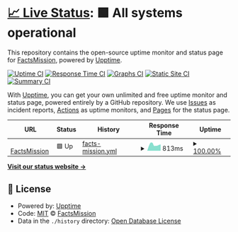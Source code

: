 # [📈 Live Status](https://factsmission.github.io/upptime): <!--live status--> **🟩 All systems operational**

This repository contains the open-source uptime monitor and status page for [FactsMission](https://factsmission.github.io/upptime), powered by [Upptime](https://github.com/upptime/upptime).

[![Uptime CI](https://github.com/factsmission/upptime/workflows/Uptime%20CI/badge.svg)](https://github.com/factsmission/upptime/actions?query=workflow%3A%22Uptime+CI%22)
[![Response Time CI](https://github.com/factsmission/upptime/workflows/Response%20Time%20CI/badge.svg)](https://github.com/factsmission/upptime/actions?query=workflow%3A%22Response+Time+CI%22)
[![Graphs CI](https://github.com/factsmission/upptime/workflows/Graphs%20CI/badge.svg)](https://github.com/factsmission/upptime/actions?query=workflow%3A%22Graphs+CI%22)
[![Static Site CI](https://github.com/factsmission/upptime/workflows/Static%20Site%20CI/badge.svg)](https://github.com/factsmission/upptime/actions?query=workflow%3A%22Static+Site+CI%22)
[![Summary CI](https://github.com/factsmission/upptime/workflows/Summary%20CI/badge.svg)](https://github.com/factsmission/upptime/actions?query=workflow%3A%22Summary+CI%22)

With [Upptime](https://upptime.js.org), you can get your own unlimited and free uptime monitor and status page, powered entirely by a GitHub repository. We use [Issues](https://github.com/factsmission/upptime/issues) as incident reports, [Actions](https://github.com/factsmission/upptime/actions) as uptime monitors, and [Pages](https://factsmission.github.io/upptime) for the status page.

<!--start: status pages-->
<!-- This summary is generated by Upptime (https://github.com/upptime/upptime) -->
<!-- Do not edit this manually, your changes will be overwritten -->
<!-- prettier-ignore -->
| URL | Status | History | Response Time | Uptime |
| --- | ------ | ------- | ------------- | ------ |
| <img alt="" src="https://icons.duckduckgo.com/ip3/factsmission.com.ico" height="13"> [FactsMission](https://factsmission.com) | 🟩 Up | [facts-mission.yml](https://github.com/factsmission/upptime/commits/HEAD/history/facts-mission.yml) | <details><summary><img alt="Response time graph" src="./graphs/facts-mission/response-time-week.png" height="20"> 813ms</summary><br><a href="https://factsmission.github.io/upptime/history/facts-mission"><img alt="Response time 814" src="https://img.shields.io/endpoint?url=https%3A%2F%2Fraw.githubusercontent.com%2Ffactsmission%2Fupptime%2FHEAD%2Fapi%2Ffacts-mission%2Fresponse-time.json"></a><br><a href="https://factsmission.github.io/upptime/history/facts-mission"><img alt="24-hour response time 1007" src="https://img.shields.io/endpoint?url=https%3A%2F%2Fraw.githubusercontent.com%2Ffactsmission%2Fupptime%2FHEAD%2Fapi%2Ffacts-mission%2Fresponse-time-day.json"></a><br><a href="https://factsmission.github.io/upptime/history/facts-mission"><img alt="7-day response time 813" src="https://img.shields.io/endpoint?url=https%3A%2F%2Fraw.githubusercontent.com%2Ffactsmission%2Fupptime%2FHEAD%2Fapi%2Ffacts-mission%2Fresponse-time-week.json"></a><br><a href="https://factsmission.github.io/upptime/history/facts-mission"><img alt="30-day response time 847" src="https://img.shields.io/endpoint?url=https%3A%2F%2Fraw.githubusercontent.com%2Ffactsmission%2Fupptime%2FHEAD%2Fapi%2Ffacts-mission%2Fresponse-time-month.json"></a><br><a href="https://factsmission.github.io/upptime/history/facts-mission"><img alt="1-year response time 814" src="https://img.shields.io/endpoint?url=https%3A%2F%2Fraw.githubusercontent.com%2Ffactsmission%2Fupptime%2FHEAD%2Fapi%2Ffacts-mission%2Fresponse-time-year.json"></a></details> | <details><summary><a href="https://factsmission.github.io/upptime/history/facts-mission">100.00%</a></summary><a href="https://factsmission.github.io/upptime/history/facts-mission"><img alt="All-time uptime 99.97%" src="https://img.shields.io/endpoint?url=https%3A%2F%2Fraw.githubusercontent.com%2Ffactsmission%2Fupptime%2FHEAD%2Fapi%2Ffacts-mission%2Fuptime.json"></a><br><a href="https://factsmission.github.io/upptime/history/facts-mission"><img alt="24-hour uptime 100.00%" src="https://img.shields.io/endpoint?url=https%3A%2F%2Fraw.githubusercontent.com%2Ffactsmission%2Fupptime%2FHEAD%2Fapi%2Ffacts-mission%2Fuptime-day.json"></a><br><a href="https://factsmission.github.io/upptime/history/facts-mission"><img alt="7-day uptime 100.00%" src="https://img.shields.io/endpoint?url=https%3A%2F%2Fraw.githubusercontent.com%2Ffactsmission%2Fupptime%2FHEAD%2Fapi%2Ffacts-mission%2Fuptime-week.json"></a><br><a href="https://factsmission.github.io/upptime/history/facts-mission"><img alt="30-day uptime 100.00%" src="https://img.shields.io/endpoint?url=https%3A%2F%2Fraw.githubusercontent.com%2Ffactsmission%2Fupptime%2FHEAD%2Fapi%2Ffacts-mission%2Fuptime-month.json"></a><br><a href="https://factsmission.github.io/upptime/history/facts-mission"><img alt="1-year uptime 99.97%" src="https://img.shields.io/endpoint?url=https%3A%2F%2Fraw.githubusercontent.com%2Ffactsmission%2Fupptime%2FHEAD%2Fapi%2Ffacts-mission%2Fuptime-year.json"></a></details>

<!--end: status pages-->

[**Visit our status website →**](https://factsmission.github.io/upptime)

## 📄 License

- Powered by: [Upptime](https://github.com/upptime/upptime)
- Code: [MIT](./LICENSE) © [FactsMission](https://factsmission.github.io/upptime)
- Data in the `./history` directory: [Open Database License](https://opendatacommons.org/licenses/odbl/1-0/)
